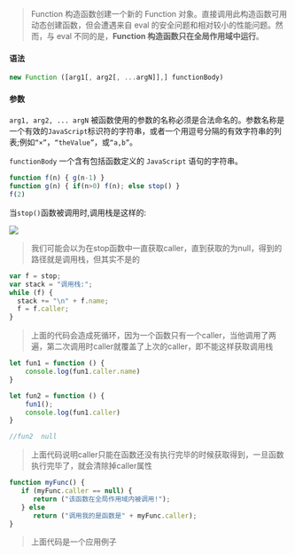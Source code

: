 > Function 构造函数创建一个新的 Function 对象。直接调用此构造函数可用动态创建函数，但会遭遇来自 eval 的安全问题和相对较小的性能问题。然而，与 eval 不同的是，**Function 构造函数只在全局作用域中运行**。

#### 语法

````javascript
new Function ([arg1[, arg2[, ...argN]],] functionBody)
````

#### 参数
`arg1, arg2, ... argN`
被函数使用的参数的名称必须是合法命名的。参数名称是一个有效的`JavaScript`标识符的字符串，或者一个用逗号分隔的有效字符串的列表;例如`“×”`，`“theValue”`，或`“a,b”`。

`functionBody`
一个含有包括函数定义的 `JavaScript` 语句的字符串。

````javascript
function f(n) { g(n-1) }
function g(n) { if(n>0) f(n); else stop() }
f(2)
````

当`stop()`函数被调用时,调用栈是这样的:

![](http://dev.biubiupiu.cn/20191110182529.png)

> 我们可能会以为在stop函数中一直获取caller，直到获取的为null，得到的路径就是调用栈，但其实不是的

````javascript
var f = stop;
var stack = "调用栈:";
while (f) {
  stack += "\n" + f.name;
  f = f.caller;
}
````

> 上面的代码会造成死循环，因为一个函数只有一个caller，当他调用了两遍，第二次调用时caller就覆盖了上次的caller，即不能这样获取调用栈

````javascript
let fun1 = function () {
    console.log(fun1.caller.name)
}

let fun2 = function () {
    fun1();
    console.log(fun1.caller)
}

//fun2  null
````

> 上面代码说明caller只能在函数还没有执行完毕的时候获取得到，一旦函数执行完毕了，就会清除掉caller属性

````javascript
function myFunc() {
   if (myFunc.caller == null) {
      return ("该函数在全局作用域内被调用!");
   } else
      return ("调用我的是函数是" + myFunc.caller);
}
````

> 上面代码是一个应用例子